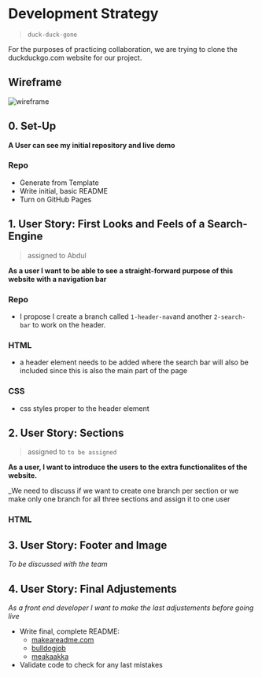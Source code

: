 # Development Strategy

>  `duck-duck-gone`

For the purposes of practicing collaboration, we are trying to clone the duckduckgo.com website for our project. 


## Wireframe

<!-- include a wireframe for your project in this repository, and display it here -->
<!-- wireframe.cc is a good site for getting started with wireframes -->
![wireframe]()

## 0. Set-Up


__A User can see my initial repository and live demo__

### Repo

- Generate from Template
- Write initial, basic README
- Turn on GitHub Pages



## 1. User Story: First Looks and Feels of a Search-Engine

> assigned to Abdul 

__As a user I want to be able to see a straight-forward purpose of this website with a navigation bar__

### Repo

- I propose I create a branch called `1-header-nav`and another `2-search-bar` to work on the header.

### HTML

- a header element needs to be added where the search bar will also be included since this is also the main part of the page 

### CSS

- css styles proper to the header element

## 2. User Story: Sections

> assigned to  `to be assigned`

__As a user, I want to introduce the users to the extra functionalites of the website.__ 

_We need to discuss if we want to create one branch per section or we make only one branch for all three sections and assign it to one user


### HTML 

## 3.  User Story: Footer and Image 

_To be discussed with the team_

## 4. User Story:  Final Adjustements 

_As a front end developer I want to make the last adjustements before going live_ 


- Write final, complete README:
  - [makeareadme.com](https://www.makeareadme.com/)
  - [bulldogjob](https://bulldogjob.com/news/449-how-to-write-a-good-readme-for-your-github-project)
  - [meakaakka](https://medium.com/@meakaakka/a-beginners-guide-to-writing-a-kickass-readme-7ac01da88ab3)
- Validate code to check for any last mistakes
